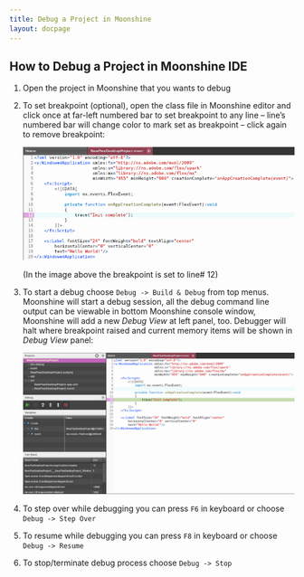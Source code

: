 ```yaml
---
title: Debug a Project in Moonshine
layout: docpage
---
```


## How to Debug a Project in Moonshine IDE

1. Open the project in Moonshine that you wants to debug

2. To set breakpoint (optional), open the class file in Moonshine editor and click once at far-left numbered bar to set breakpoint to any line – line’s numbered bar will change color to mark set as breakpoint – click again to remove breakpoint:

    ![Set breaking point in Apache Flex Desktop project](/images/moonshine/debugging_application_1.png)

    (In the image above the breakpoint is set to line# 12)

3. To start a debug choose `Debug -> Build & Debug` from top menus. Moonshine will start a debug session, all the debug command line output can be viewable in bottom Moonshine console window, Moonshine will add a new _Debug View_ at left panel, too. Debugger will halt where breakpoint raised and current memory items will be shown in _Debug View_ panel:

    ![Debugging Apache Flex Desktop application](/images/moonshine/debugging_application_2.png)

4. To step over while debugging you can press `F6` in keyboard or choose `Debug -> Step Over`

5. To resume while debugging you can press `F8` in keyboard or choose `Debug -> Resume`

6. To stop/terminate debug process choose `Debug -> Stop`
